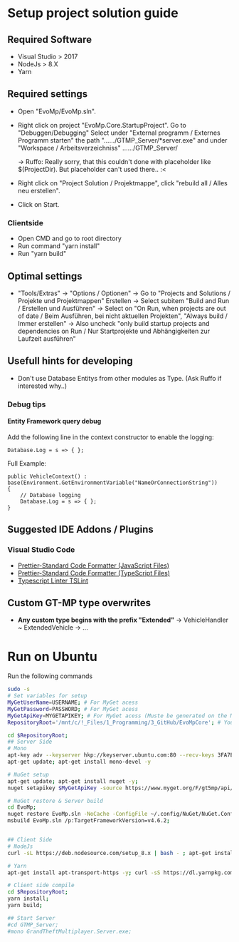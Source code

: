 # Setup project solution guide

## Required Software
- Visual Studio > 2017
- NodeJs > 8.X
- Yarn

## Required settings
- Open "EvoMp/EvoMp.sln".
- Right click on project "EvoMp.Core.StartupProject".
  Go to "Debuggen/Debugging"
  Select under "External programm / Externes Programm starten" the path "....../GTMP_Server/*server.exe"
  and under "Workspace / Arbeitsverzeichniss" ....../GTMP_Server/

  -> Ruffo: Really sorry, that this couldn't done with placeholder like $(ProjectDir). But placeholder can't used there.. :<

- Right click on "Project Solution / Projektmappe", click "rebuild all / Alles neu erstellen".
- Click on Start.

### Clientside
- Open CMD and go to root directory
- Run command "yarn install"
- Run "yarn build"

## Optimal settings

- "Tools/Extras" -> "Options / Optionen"
  -> Go to "Projects and Solutions / Projekte und Projektmappen" Erstellen
  -> Select subitem "Build and Run / Erstellen und Ausführen"
  -> Select on "On Run, when projects are out of date / Beim Ausführen, bei nicht aktuellen Projekten", "Always build / Immer erstellen"
  -> Also uncheck "only build startup projects and dependencies on Run / Nur Startprojekte und Abhängigkeiten zur Laufzeit ausführen"

## Usefull hints for developing

- Don't use Database Entitys from other modules as Type.
  (Ask Ruffo if interested why..)

### Debug tips
#### Entity Framework query debug
Add the following line in the context constructor to enable the logging:
```CSharp
Database.Log = s => { };
```

Full Example:
```CSharp
public VehicleContext() : base(Environment.GetEnvironmentVariable("NameOrConnectionString"))
{
    // Database logging
    Database.Log = s => { };
}
```

## Suggested IDE Addons / Plugins

### Visual Studio Code

- [Prettier-Standard Code Formatter (JavaScript Files)](https://marketplace.visualstudio.com/items?itemName=iSayme.vscode-prettier-standard)
- [Prettier-Standard Code Formatter (TypeScript Files)](https://marketplace.visualstudio.com/items?itemName=esbenp.prettier-vscode)
- [Typescript Linter TSLint](https://marketplace.visualstudio.com/items?itemName=eg2.tslint)


## Custom GT-MP type overwrites
- __Any custom type begins with the prefix "Extended"__
  -> VehicleHandler ~ ExtendedVehicle
  -> ...


# Run on Ubuntu
Run the following commands
```bash
sudo -s
# Set variables for setup
MyGetUserName=USERNAME; # For MyGet acess
MyGetPassword=PASSWORD; # For MyGet acess
MyGetApiKey=MYGETAPIKEY; # For MyGet acess (Muste be generated on the MyGet site)
RepositoryRoot='/mnt/c/!_Files/1_Programming/3_GitHub/EvoMpCore'; # Your RepositoryRoot path

cd $RepositoryRoot;
## Server Side
# Mono
apt-key adv --keyserver hkp://keyserver.ubuntu.com:80 --recv-keys 3FA7E0328081BFF6A14DA29AA6A19B38D3D831EF; echo "deb http://download.mono-project.com/repo/ubuntu xenial main" | tee /etc/apt/sources.list.d/mono-official.list; apt-get update;
apt-get update; apt-get install mono-devel -y

# NuGet setup
apt-get update; apt-get install nuget -y;
nuget setapikey $MyGetApiKey -source https://www.myget.org/F/gt5mp/api/v2; nuget sources add -Name "grandtheftmultiplayer.api" -source "https://www.myget.org/F/gt5mp/api/v2" -User $MyGetUserName -pass $MyGetPassword -ConfigFile ~/.config/NuGet/NuGet.Config;  

# NuGet restore & Server build
cd EvoMp;
nuget restore EvoMp.sln -NoCache -ConfigFile ~/.config/NuGet/NuGet.Config;             
msbuild EvoMp.sln /p:TargetFrameworkVersion=v4.6.2;


## Client Side
# NodeJs
curl -sL https://deb.nodesource.com/setup_8.x | bash - ; apt-get install -y nodejs;

# Yarn
apt-get install apt-transport-https -y; curl -sS https://dl.yarnpkg.com/debian/pubkey.gpg | apt-key add -""; echo "deb https://dl.yarnpkg.com/debian/ stable main" | tee /etc/apt/sources.list.d/yarn.list; apt-get update && apt-get install yarn;

# Client side compile
cd $RepositoryRoot;       
yarn install;      
yarn build;

## Start Server
#cd GTMP_Server;
#mono GrandTheftMultiplayer.Server.exe;
```